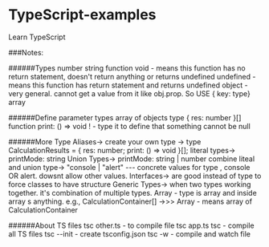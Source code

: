 # TypeScript-examples
Learn TypeScript

###Notes:

######Types
number
string
function
void - means this function has no return statement, doesn't return anything or returns undefined
undefined - means this function has return statement and returns undefined
object - very general. cannot get a value from it like obj.prop. So USE { key: type}
array

######Define parameter types
array of objects type { res: number }[]
function print: () => void
! - type it to define that something cannot be null

######More
Type Aliases->   create your own type ->   type CalculationResults = { res: number; print: () => void }[];
literal types->  printMode: string
Union Types->   printMode: string | number
combine liteal and union type->  "console | "alert"  --- concrete values for type , console OR alert. dowsnt allow other values.
Interfaces-> are good instead of type to force classes to have structure
Generic Types-> when two types working together. it's combination of multiple types. Array<any>  - type is array and inside array s anything.  e.g., CalculationContainer[] ->>> Array<CalculationContainer>  - means array of CalculationContainer

######About TS files
tsc other.ts - to compile file
tsc app.ts
tsc - compile all TS files
tsc --init - create tsconfig.json
tsc -w - compile and watch file
